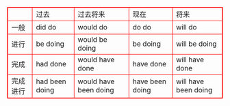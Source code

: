 <style>
table, td {
    border: 1px solid red;
    border-collapse: collapse;
}
</style>
<table>
<tr>
    <td></td>
    <td>过去</td>
    <td>过去将来</td>
    <td>现在</td>
    <td>将来</td>
</tr>
<tr>
    <td>一般</td>
    <td>did do</td>
    <td>would do</td>
    <td>do do</td>
    <td>will do</td>
</tr>
<tr>
    <td>进行</td>
    <td>be doing</td>
    <td>would be doing</td>
    <td>be doing</td>
    <td>will be doing</td>
</tr>
<tr>
    <td>完成</td>
    <td>had done</td>
    <td>would have done</td>
    <td>have done</td>
    <td>will have done</td>
</tr>
<tr>
    <td>完成进行</td>
    <td>had been doing</td>
    <td>would have been doing</td>
    <td>have been doing</td>
    <td>will have been doing</td>
</tr>
</table>
